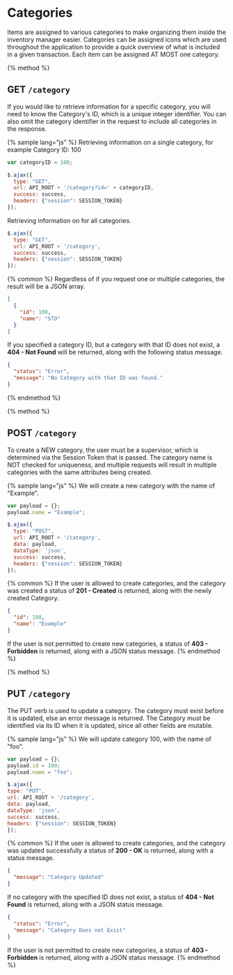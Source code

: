 # Categories

Items are assigned to various categories to make organizing them inside the inventory manager easier. Categories can be assigned icons which are used throughout the application to provide a quick overview of what is included in a given transaction. Each item can be assigned AT MOST one category.

{% method %}
## GET `/category`

If you would like to retrieve information for a specific category, you will need to know the Category's ID, which is a unique integer identifier. You can also omit the category identifier in the request to include all categories in the response.

{% sample lang="js" %}
Retrieving information on a single category, for example Category ID: 100
```js
var categoryID = 100;

$.ajax({
  type: "GET",
  url: API_ROOT + '/category?id=' + categoryID,
  success: success,
  headers: {"session": SESSION_TOKEN}
});
```

Retrieving information on for all categories.
```js
$.ajax({
  type: "GET",
  url: API_ROOT + '/category',
  success: success,
  headers: {"session": SESSION_TOKEN}
});
```

{% common %}
Regardless of if you request one or multiple categories, the result will be a JSON array. 

```json
[
  {
    "id": 100,
    "name": "STO"
  }
]
```


If you specified a category ID, but a category with that ID does not exist, a **404 - Not Found** will be returned, along with the following status message.

```json
{
  "status": "Error",
  "message": "No Category with that ID was found."
}
```
{% endmethod %}

{% method %}
## POST `/category`

To create a NEW category, the user must be a supervisor, which is determined via the Session Token that is passed.
The category name is NOT checked for uniqueness, and multiple requests will result in multiple categories with the same attributes being created.

{% sample lang="js" %}
We will create a new category with the name of "Example".
```js
var payload = {};
payload.name = "Example";

$.ajax({
  type: "POST",
  url: API_ROOT + '/category',
  data: payload,
  dataType: 'json',
  success: success,
  headers: {"session": SESSION_TOKEN}
});
```

{% common %}
If the user is allowed to create categories, and the category was created a status of **201 - Created** is returned, along with the newly created Category.

```json
{
  "id": 108,
  "name": "Example"
}
```

If the user is not permitted to create new categories, a status of **403 - Forbidden** is returned, along with a JSON status message.
{% endmethod %}

{% method %}
## PUT `/category`

The PUT verb is used to update a category. The category must exist before it is updated, else an error message is returned. The Category must be identified via its ID when it is updated, since all other fields are mutable.

{% sample lang="js" %}
We will update category 100, with the name of "foo".

```js
var payload = {};
payload.id = 100;
payload.name = "foo";

$.ajax({
type: "PUT",
url: API_ROOT + '/category',
data: payload,
dataType: 'json',
success: success,
headers: {"session": SESSION_TOKEN}
});
```

{% common %}
If the user is allowed to create categories, and the category was updated successfully a status of **200 - OK** is returned, along with a status message.

```json
{
  "message": "Category Updated"
}
```

If no category with the specified ID does not exist, a status of **404 - Not Found** is returned, along with a JSON status message.

```json
{
  "status": "Error",
  "message": "Category Does not Exist"
}
```

If the user is not permitted to create new categories, a status of **403 - Forbidden** is returned, along with a JSON status message.
{% endmethod %}
